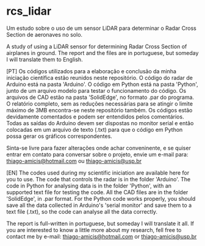 # rcs_lidar
Um estudo sobre o uso de um sensor LiDAR para determinar o Radar Cross Section de aeronaves no solo.

A study of using a LiDAR sensor for determining Radar Cross Section of airplanes in ground. The report and the files are in portuguese, but someday I will translate them to English.

[PT]
Os códigos utilizados para a elaboração e conclusão da minha iniciação científica estão reunidos neste repositório.
O código do radar de Arduino está na pasta 'Arduino'.
O código em Python está na pasta 'Python', junto de um arquivo modelo para testar o funcionamento do código.
Os arquivos de CAD estão na pasta 'SolidEdge', no formato .par do programa.
O relatório completo, sem as reduções necessárias para se atingir o limite máximo de 3MB encontra-se neste repositório também.
Os códigos estão devidamente comentados e podem ser entendidos pelos comentários. Todas as saídas do Arduino devem ser dispostas no monitor serial e então colocadas em um arquivo de texto (.txt) para que o código em Python possa gerar os gráficos correspondentes.

Sinta-se livre para fazer alterações onde achar conveninente, e se quiser entrar em contato para conversar sobre o projeto, envie um e-mail para: 
thiago-amicis@hotmail.com ou thiago-amicis@usp.br


[EN]
The codes used during my scientific iniciation are available here for you to use.
The code that controls the radar is in the folder 'Arduino'.
The code in Python for analysing data is in the folder 'Python', with an supported text file for testing the code.
All the CAD files are in the folder 'SolidEdge', in .par format.
For the Python code works properly, you should save all the data collected in Arduino's 'serial monitor' and save them to a text file (.txt), so the code can analyse all the data correctly.

The report is full-written in portuguese, but someday I will translate it all.
If you are interested to know a little more about my research, fell free to contact me by e-mail:
thiago-amicis@hotmail.com or thiago-amicis@usp.br
